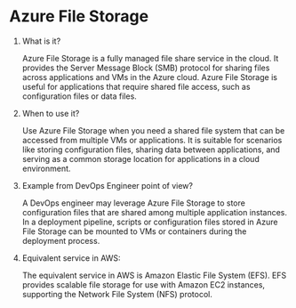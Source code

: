 # Azure File Storage

1. What is it?

    Azure File Storage is a fully managed file share service in the cloud.
    It provides the Server Message Block (SMB) protocol for sharing files across applications and VMs in the Azure cloud.
    Azure File Storage is useful for applications that require shared file access, such as configuration files or data files.

2. When to use it?

    Use Azure File Storage when you need a shared file system that can be accessed from multiple VMs or applications.
    It is suitable for scenarios like storing configuration files, sharing data between applications, and serving as a common storage location for applications in a cloud environment.

3. Example from DevOps Engineer point of view?

    A DevOps engineer may leverage Azure File Storage to store configuration files that are shared among multiple application instances.
    In a deployment pipeline, scripts or configuration files stored in Azure File Storage can be mounted to VMs or containers during the deployment process.

4. Equivalent service in AWS:

    The equivalent service in AWS is Amazon Elastic File System (EFS). EFS provides scalable file storage for use with Amazon EC2 instances, supporting the Network File System (NFS) protocol.